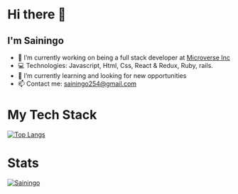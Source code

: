 # Hi there 👋
## I'm Sainingo

- 🔭 I’m currently working on being a full stack developer at [Microverse Inc](https://www.microverse.org/)
- 💻 Technologies: Javascript, Html, Css, React & Redux, Ruby, rails.
- 🌱 I’m currently learning and looking for new opportunities
- 📫 Contact me: sainingo254@gmail.com




# My Tech Stack
[![Top Langs](https://github-readme-stats.vercel.app/api/top-langs/?username=sainingo)](https://github.com/sainingo/github-readme-stats)




# Stats
[![Sainingo](https://github-readme-stats.vercel.app/api?username=sainingo&show_icons=true&theme=radical)](https://github.com/sainingo/github-readme-stats)



<!--
**sainingo/sainingo** is a ✨ _special_ ✨ repository because its `README.md` (this file) appears on your GitHub profile.

Here are some ideas to get you started:

- 🔭 I’m currently working on ...
- 🌱 I’m currently learning ...
- 👯 I’m looking to collaborate on ...
- 🤔 I’m looking for help with ...
- 💬 Ask me about ...
- 📫 How to reach me: ...
- 😄 Pronouns: ...
- ⚡ Fun fact: ...
-->
